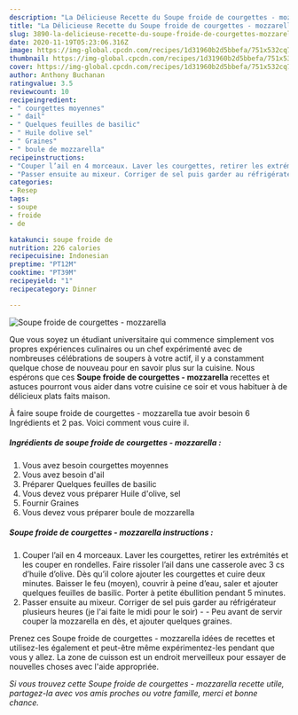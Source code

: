 ```yaml
---
description: "La Délicieuse Recette du Soupe froide de courgettes - mozzarella"
title: "La Délicieuse Recette du Soupe froide de courgettes - mozzarella"
slug: 3890-la-delicieuse-recette-du-soupe-froide-de-courgettes-mozzarella
date: 2020-11-19T05:23:06.316Z
image: https://img-global.cpcdn.com/recipes/1d31960b2d5bbefa/751x532cq70/soupe-froide-de-courgettes-mozzarella-photo-principale-de-la-recette.jpg
thumbnail: https://img-global.cpcdn.com/recipes/1d31960b2d5bbefa/751x532cq70/soupe-froide-de-courgettes-mozzarella-photo-principale-de-la-recette.jpg
cover: https://img-global.cpcdn.com/recipes/1d31960b2d5bbefa/751x532cq70/soupe-froide-de-courgettes-mozzarella-photo-principale-de-la-recette.jpg
author: Anthony Buchanan
ratingvalue: 3.5
reviewcount: 10
recipeingredient:
- " courgettes moyennes"
- " dail"
- " Quelques feuilles de basilic"
- " Huile dolive sel"
- " Graines"
- " boule de mozzarella"
recipeinstructions:
- "Couper l’ail en 4 morceaux. Laver les courgettes, retirer les extrémités et les couper en rondelles. Faire rissoler l’ail dans une casserole avec 3 cs d’huile d’olive. Dès qu’il colore ajouter les courgettes et cuire deux minutes. Baisser le feu (moyen), couvrir à peine d’eau, saler et ajouter quelques feuilles de basilic. Porter à petite ébullition pendant 5 minutes."
- "Passer ensuite au mixeur. Corriger de sel puis garder au réfrigérateur plusieurs heures (je l&#39;ai faite le midi pour le soir)  Peu avant de servir couper la mozzarella en dès, et ajouter quelques graines."
categories:
- Resep
tags:
- soupe
- froide
- de

katakunci: soupe froide de 
nutrition: 226 calories
recipecuisine: Indonesian
preptime: "PT12M"
cooktime: "PT39M"
recipeyield: "1"
recipecategory: Dinner

---
```



![Soupe froide de courgettes - mozzarella](https://img-global.cpcdn.com/recipes/1d31960b2d5bbefa/751x532cq70/soupe-froide-de-courgettes-mozzarella-photo-principale-de-la-recette.jpg)

Que vous soyez un étudiant universitaire qui commence simplement vos propres expériences culinaires ou un chef expérimenté avec de nombreuses célébrations de soupers à votre actif, il y a constamment quelque chose de nouveau pour en savoir plus sur la cuisine. Nous espérons que ces <strong> Soupe froide de courgettes - mozzarella </strong> recettes et astuces pourront vous aider dans votre cuisine ce soir et vous habituer à de délicieux plats faits maison.

<!--inarticleads1-->

À faire soupe froide de courgettes - mozzarella tue avoir besoin 6 Ingrédients et 2 pas. Voici comment vous cuire il.

##### Ingrédients de soupe froide de courgettes - mozzarella :

1. Vous avez besoin  courgettes moyennes
1. Vous avez besoin  d&#39;ail
1. Préparer  Quelques feuilles de basilic
1. Vous devez vous préparer  Huile d&#39;olive, sel
1. Fournir  Graines
1. Vous devez vous préparer  boule de mozzarella




<!--inarticleads2-->

##### Soupe froide de courgettes - mozzarella instructions :

1. Couper l’ail en 4 morceaux. Laver les courgettes, retirer les extrémités et les couper en rondelles. Faire rissoler l’ail dans une casserole avec 3 cs d’huile d’olive. Dès qu’il colore ajouter les courgettes et cuire deux minutes. Baisser le feu (moyen), couvrir à peine d’eau, saler et ajouter quelques feuilles de basilic. Porter à petite ébullition pendant 5 minutes.
1. Passer ensuite au mixeur. Corriger de sel puis garder au réfrigérateur plusieurs heures (je l&#39;ai faite le midi pour le soir) -  - Peu avant de servir couper la mozzarella en dès, et ajouter quelques graines.




<!--inarticleads1-->

<p>
Prenez ces Soupe froide de courgettes - mozzarella idées de recettes et utilisez-les également et peut-être même expérimentez-les pendant que vous y allez. La zone de cuisson est un endroit merveilleux pour essayer de nouvelles choses avec l'aide appropriée.
</p>

<p>
<i>Si vous trouvez cette Soupe froide de courgettes - mozzarella recette utile, partagez-la avec vos amis proches ou votre famille, merci et bonne chance.</i>
</p>
